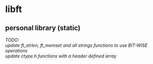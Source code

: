 # libft
## personal library (static)

*TODO:  
update ft_strlen, ft_memset and all strings functions to use BIT-WISE operations  
update ctype.h functions with a header defined array*
